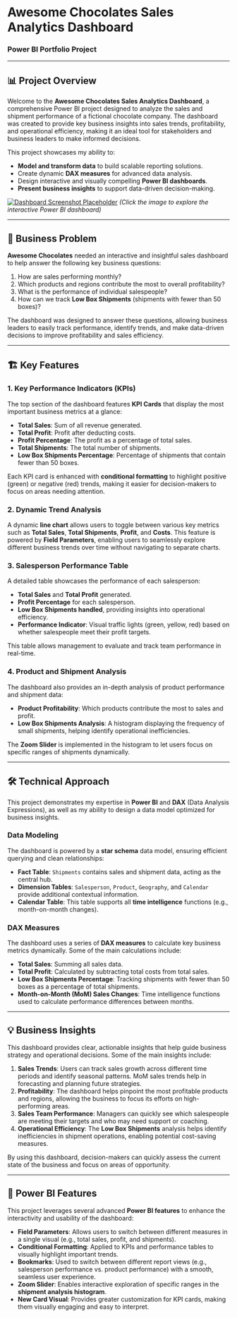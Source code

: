 # Awesome Chocolates Sales Analytics Dashboard

### Power BI Portfolio Project 

---

## 📊 Project Overview

Welcome to the **Awesome Chocolates Sales Analytics Dashboard**, a comprehensive Power BI project designed to analyze the sales and shipment performance of a fictional chocolate company. The dashboard was created to provide key business insights into sales trends, profitability, and operational efficiency, making it an ideal tool for stakeholders and business leaders to make informed decisions.

This project showcases my ability to:

- **Model and transform data** to build scalable reporting solutions.
- Create dynamic **DAX measures** for advanced data analysis.
- Design interactive and visually compelling **Power BI dashboards**.
- **Present business insights** to support data-driven decision-making.

[![Dashboard Screenshot Placeholder](#)]([https://yourdashboardlink.com](https://app.powerbi.com/view?r=eyJrIjoiNzA5Njg3Y2YtNDU1Zi00NTdlLTkxY2UtZjY2YTRiNWYyNTY3IiwidCI6IjY4MWUzZDU3LWI4YWUtNGZiZC1hODI2LTAyYmYwNzU5OWNjYiJ9&pageName=33c8d5119090eee8da0a))  
*(Click the image to explore the interactive Power BI dashboard)*

---

## 🚀 Business Problem

**Awesome Chocolates** needed an interactive and insightful sales dashboard to help answer the following key business questions:

1. How are sales performing monthly?
2. Which products and regions contribute the most to overall profitability?
3. What is the performance of individual salespeople?
4. How can we track **Low Box Shipments** (shipments with fewer than 50 boxes)?

The dashboard was designed to answer these questions, allowing business leaders to easily track performance, identify trends, and make data-driven decisions to improve profitability and sales efficiency.

---

## 🏗️ Key Features

### 1. **Key Performance Indicators (KPIs)**

The top section of the dashboard features **KPI Cards** that display the most important business metrics at a glance:
- **Total Sales**: Sum of all revenue generated.
- **Total Profit**: Profit after deducting costs.
- **Profit Percentage**: The profit as a percentage of total sales.
- **Total Shipments**: The total number of shipments.
- **Low Box Shipments Percentage**: Percentage of shipments that contain fewer than 50 boxes.

Each KPI card is enhanced with **conditional formatting** to highlight positive (green) or negative (red) trends, making it easier for decision-makers to focus on areas needing attention.

### 2. **Dynamic Trend Analysis**

A dynamic **line chart** allows users to toggle between various key metrics such as **Total Sales**, **Total Shipments**, **Profit**, and **Costs**. This feature is powered by **Field Parameters**, enabling users to seamlessly explore different business trends over time without navigating to separate charts.

### 3. **Salesperson Performance Table**

A detailed table showcases the performance of each salesperson:
- **Total Sales** and **Total Profit** generated.
- **Profit Percentage** for each salesperson.
- **Low Box Shipments handled**, providing insights into operational efficiency.
- **Performance Indicator**: Visual traffic lights (green, yellow, red) based on whether salespeople meet their profit targets.

This table allows management to evaluate and track team performance in real-time.

### 4. **Product and Shipment Analysis**

The dashboard also provides an in-depth analysis of product performance and shipment data:
- **Product Profitability**: Which products contribute the most to sales and profit.
- **Low Box Shipments Analysis**: A histogram displaying the frequency of small shipments, helping identify operational inefficiencies.

The **Zoom Slider** is implemented in the histogram to let users focus on specific ranges of shipments dynamically.


---

## 🛠️ Technical Approach

This project demonstrates my expertise in **Power BI** and **DAX** (Data Analysis Expressions), as well as my ability to design a data model optimized for business insights.

### Data Modeling

The dashboard is powered by a **star schema** data model, ensuring efficient querying and clean relationships:
- **Fact Table**: `Shipments` contains sales and shipment data, acting as the central hub.
- **Dimension Tables**: `Salesperson`, `Product`, `Geography`, and `Calendar` provide additional contextual information.
- **Calendar Table**: This table supports all **time intelligence** functions (e.g., month-on-month changes).

### DAX Measures

The dashboard uses a series of **DAX measures** to calculate key business metrics dynamically. Some of the main calculations include:

- **Total Sales**: Summing all sales data.
- **Total Profit**: Calculated by subtracting total costs from total sales.
- **Low Box Shipments Percentage**: Tracking shipments with fewer than 50 boxes as a percentage of total shipments.
- **Month-on-Month (MoM) Sales Changes**: Time intelligence functions used to calculate performance differences between months.

---

## 💡 Business Insights

This dashboard provides clear, actionable insights that help guide business strategy and operational decisions. Some of the main insights include:

1. **Sales Trends**: Users can track sales growth across different time periods and identify seasonal patterns. MoM sales trends help in forecasting and planning future strategies.
2. **Profitability**: The dashboard helps pinpoint the most profitable products and regions, allowing the business to focus its efforts on high-performing areas.
3. **Sales Team Performance**: Managers can quickly see which salespeople are meeting their targets and who may need support or coaching.
4. **Operational Efficiency**: The **Low Box Shipments** analysis helps identify inefficiencies in shipment operations, enabling potential cost-saving measures.

By using this dashboard, decision-makers can quickly assess the current state of the business and focus on areas of opportunity.

---

## 🎯 Power BI Features

This project leverages several advanced **Power BI features** to enhance the interactivity and usability of the dashboard:

- **Field Parameters**: Allows users to switch between different measures in a single visual (e.g., total sales, profit, and shipments).
- **Conditional Formatting**: Applied to KPIs and performance tables to visually highlight important trends.
- **Bookmarks**: Used to switch between different report views (e.g., salesperson performance vs. product performance) with a smooth, seamless user experience.
- **Zoom Slider**: Enables interactive exploration of specific ranges in the **shipment analysis histogram**.
- **New Card Visual**: Provides greater customization for KPI cards, making them visually engaging and easy to interpret.
